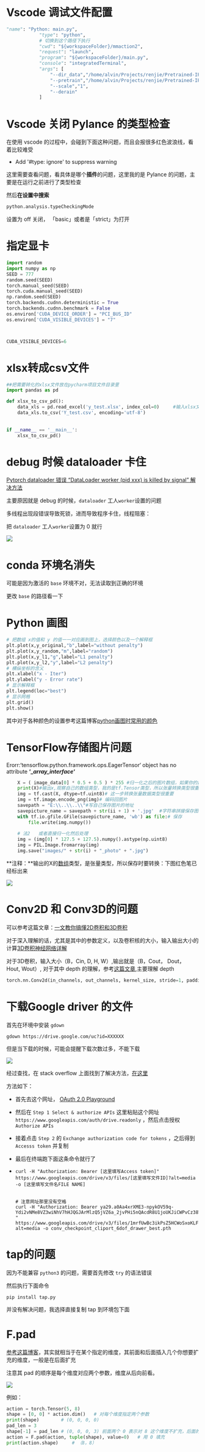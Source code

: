 # Vscode 调试文件配置

```Python
"name": "Python: main.py",
            "type": "python",
            # 切换到这个路径下执行
            "cwd": "${workspaceFolder}/mmaction2",
            "request": "launch",
            "program": "${workspaceFolder}/main.py",
            "console": "integratedTerminal",
            "args": [
                "--dir_data","/home/alvin/Projects/renjie/Pretrained-IPT-main/cache/data",
                "--pretrain","/home/alvin/Projects/renjie/Pretrained-IPT-main/model/IPT_derain.pt",
                "--scale","1",
                "--derain"
            ]
```

# Vscode 关闭 Pylance 的类型检查

在使用 vscode 的过程中，会碰到下面这种问题，而且会报很多红色波浪线，看着比较难受

- Add '#type: ignore' to suppress warning 

这里需要查看问题，看具体是哪个**插件**的问题，这里我的是 Pylance 的问题，主要是在运行之前进行了类型检查

然后**在设置中搜索**

```python
python.analysis.typeCheckingMode
```

设置为 off 关闭， 「basic」或者是「strict」为打开

# 指定显卡

```Python
import random
import numpy as np
SEED = 777
random.seed(SEED)
torch.manual_seed(SEED)
torch.cuda.manual_seed(SEED)
np.random.seed(SEED)
torch.backends.cudnn.deterministic = True
torch.backends.cudnn.benchmark = False
os.environ['CUDA_DEVICE_ORDER'] = "PCI_BUS_ID"
os.environ['CUDA_VISIBLE_DEVICES'] = "7"



CUDA_VISIBLE_DEVICES=6
```

# xlsx转成csv文件

```Python
##把需要转化的xlsx文件放在pycharm项目文件目录里
import pandas as pd

def xlsx_to_csv_pd():
    data_xls = pd.read_excel('y_test.xlsx', index_col=0)     #输入xlsx文件名
    data_xls.to_csv('Y_test.csv', encoding='utf-8')                     #输出csv文件名
 
 
if __name__ == '__main__':
    xlsx_to_csv_pd()
```



# debug 时候 dataloader 卡住

[Pytorch dataloader 错误 “DataLoader worker (pid xxx) is killed by signal” 解决方法](https://blog.csdn.net/zywvvd/article/details/110647825)

主要原因就是 debug 的时候，`dataloader` 工人`worker`设置的问题

多线程出现段错误导致死锁，进而导致程序卡住，线程阻塞：

把 `dataloader` 工人`worker`设置为 0 就行

![](https://cdn.jsdelivr.net/gh/vaesong/Images//2022-11-09_14-38.png)



# conda 环境名消失

可能是因为激活的 `base` 环境不对，无法读取到正确的环境

更改 `base` 的路径看一下

# Python 画图

```Python
# 把数组 x的值和 y 的值一一对应画到图上，选择颜色以及一个解释框
plt.plot(x,y_original,"b",label="without penalty")
plt.plot(x,y_random,"m",label="random")
plt.plot(x,y_l1,"g",label="L1 penalty")
plt.plot(x,y_l2,"y",label="L2 penalty")
# 横纵坐标的含义
plt.xlabel("x - Iter")
plt.ylabel("y - Error rate")
# 显示解释框
plt.legend(loc="best")
# 显示网格
plt.grid()
plt.show()
```

其中对于各种颜色的设置参考这篇博客[python画图时常用的颜色](https://blog.csdn.net/xiaobai1_1/article/details/118708433)

# TensorFlow存储图片问题

Erorr:‘tensorflow.python.framework.ops.EagerTensor‘ object has no attribute **‘__array_interface_‘**

```Python
    X = ( image_data[0] * 0.5 + 0.5 ) * 255 #归一化之后的图片数组，如果你的数组是正确的，就不需要归一化。
    print(X)#输出x,观察自己的数组类型，我的是tf.Tensor类型，所以张量转换类型很重要
    img = tf.cast(X, dtype=tf.uint8)# 这一步转换张量数据类型很重要
    img = tf.image.encode_png(img)# 编码回图片
    savepath = "E:\\..\\..\\"#写自己保存图片的地址
    savepicture_name = savepath + str(ii + 1) + '.jpg'  #字符串拼接保存图像的地址，ii指循环，如果要保存多张图片则可以加上for循环语句使用，保存一张就去掉ii. for 循环语句的位置要自己考虑一下。
    with tf.io.gfile.GFile(savepicture_name, 'wb') as file:# 保存
        file.write(img.numpy())
        
    # 法2   或者直接归一化然后处理
    img = (img[0] * 127.5 + 127.5).numpy().astype(np.uint8)
    img = PIL.Image.fromarray(img)
    img.save("images/" + str(i) + "_photo" + ".jpg")
```

**注释：**输出的X的[数组](https://so.csdn.net/so/search?q=数组&spm=1001.2101.3001.7020)类型，是张量类型，所以保存时要转换：下图红色笔已经标出来

![](https://img-blog.csdnimg.cn/20200827224121399.png?x-oss-process=image/watermark,type_ZmFuZ3poZW5naGVpdGk,shadow_10,text_aHR0cHM6Ly9ibG9nLmNzZG4ubmV0L3dlaXhpbl80NzI2ODc3Nw==,size_16,color_FFFFFF,t_70#pic_center)



# Conv2D 和 Conv3D的问题

可以参考这篇文章：[一文教你搞懂2D卷积和3D卷积](https://blog.csdn.net/abbcdc/article/details/123332063)

对于深入理解的话，尤其是其中的参数定义，以及卷积核的大小，输入输出大小的计算[3D卷积神经网络详解](https://blog.csdn.net/qq_44289607/article/details/123496086?utm_medium=distribute.pc_relevant.none-task-blog-2~default~baidujs_baidulandingword~default-0-123496086-blog-84202352.pc_relevant_default&spm=1001.2101.3001.4242.1&utm_relevant_index=3)

对于3D卷积，输入大小（B，Cin, D, H, W）,输出就是（B，Cout， Dout， Hout, Wout）, 对于其中 depth 的理解，参考[这篇文章](https://www.cnblogs.com/wwyt123/p/16031968.html),主要理解 depth

```python
torch.nn.Conv2d(in_channels, out_channels, kernel_size, stride=1, padding=0, dilation=1, groups=1, bias=True, padding_mode='zeros', device=None, dtype=None)
```



# 下载Google driver 的文件

首先在环境中安装 `gdown`

```Shell
gdown https://drive.google.com/uc?id=XXXXXX
```

但是当下载的时候，可能会提醒下载次数过多，不能下载

![](https://cdn.jsdelivr.net/gh/vaesong/Images//20220927101717.png)

经过查找，在 stack overflow 上面找到了解决方法，[在这里](https://stackoverflow.com/questions/65312867/how-to-download-large-file-from-google-drive-from-terminal-gdown-doesnt-work)

方法如下：

- 首先去这个网址， [OAuth 2.0 Playground](https://developers.google.com/oauthplayground/)

- 然后在 `Step 1 Select & authorize APIs` 这里粘贴这个网址 `https://www.googleapis.com/auth/drive.readonly` ，然后点击授权 `Authorize APIs`

- 接着点击 `Step 2` 的 `Exchange authorization code for tokens` ，之后得到 `Accesss token` 并复制

- 最后在终端跑下面这条命令就行了

- ```Shell
  curl -H "Authorization: Bearer [这里填写Access token]" https://www.googleapis.com/drive/v3/files/[这里填写文件ID]?alt=media -o [这里填写文件名FILE NAME]
  
  
  # 注意网址那里没有空格
  curl -H "Authorization: Bearer ya29.a0Aa4xrXME3-npykOV59q-Ydi2vNMe8VZ3wiNhV7hHJQGJArMlzQ5jVZ6a_2jvPHi5nQAcdR8U1joUKJiCWPvCz38WrpgrL5Su40CTi9N80dI7iPcIInE1UBN8Fk7Wb_cHuynf2E9_ls7drHj5Q9suWSALqtPzaCgYKATASARASFQEjDvL9u5hOWNJkD4JKhKYMe9F6NQ0163 " https://www.googleapis.com/drive/v3/files/1mrfUwBc3ikPsZ5HCWoSxoKLFhsGRhAWs?alt=media -o conv_checkpoint_cliport_6dof_drawer_best.pth
  ```



# tap的问题

因为不能兼容 `python3` 的问题，需要首先修改 `try` 的语法错误

然后执行下面命令

```shell
pip install tap.py
```

并没有解决问题，我选择直接复制 tap 到环境包下面

# F.pad

[参考这篇博客](https://blog.csdn.net/qq_41731861/article/details/120777887)，其实就相当于在某个指定的维度，其前面和后面插入几个你想要扩充的维度，一般是在后面扩充

注意其 pad 的顺序是每个维度对应两个参数，维度从后向前看。

![](https://cdn.jsdelivr.net/gh/vaesong/Images//20221109110753.png)

例如：

```python
action = torch.Tensor(5, 8)
shape = [0, 0] * action.dim()	# 对每个维度指定两个参数
print(shape)		# (0, 0, 0, 0)
pad_len = 3
shape[-1] = pad_len	# (0, 0, 0, 3) 前面两个 0 表示对 8 这个维度不扩充，后面的 0， 3表示对 5 这个维度，前面扩充 0 个，后面扩充 3 个
action = F.pad(action, tuple(shape), value=0)	# 用 0 填充
print(action.shape)		# （8，8）
```



